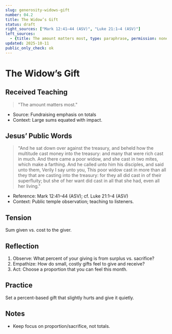 ```yaml
---
slug: generosity-widows-gift
number: 04.2
title: The Widow’s Gift
status: draft
right_sources: ["Mark 12:41–44 (ASV)", "Luke 21:1–4 (ASV)"]
left_sources:
  - {title: The amount matters most, type: paraphrase, permission: none}
updated: 2025-10-11
public_only_check: ok
---
```


# The Widow’s Gift

## Received Teaching
> "The amount matters most."
- Source: Fundraising emphasis on totals
- Context: Large sums equated with impact.

## Jesus’ Public Words
> "And he sat down over against the treasury, and beheld how the multitude cast money into the treasury: and many that were rich cast in much. And there came a poor widow, and she cast in two mites, which make a farthing. And he called unto him his disciples, and said unto them, Verily I say unto you, This poor widow cast in more than all they that are casting into the treasury: for they all did cast in of their superfluity; but she of her want did cast in all that she had, even all her living."
- Reference: Mark 12:41–44 (ASV); cf. Luke 21:1–4 (ASV)
- Context: Public temple observation; teaching to listeners.

## Tension
Sum given vs. cost to the giver.

## Reflection
1. Observe: What percent of your giving is from surplus vs. sacrifice?
2. Empathize: How do small, costly gifts feel to give and receive?
3. Act: Choose a proportion that you can feel this month.

## Practice
Set a percent-based gift that slightly hurts and give it quietly.

## Notes
- Keep focus on proportion/sacrifice, not totals.